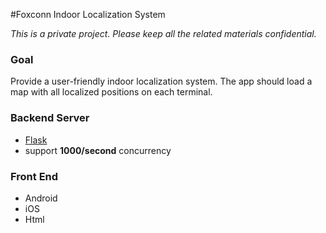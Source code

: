#Foxconn Indoor Localization System

*This is a private project. Please keep all the related 
materials confidential.*

### Goal
Provide a user-friendly indoor localization system. The
app should load a map with all localized positions on
each terminal.

### Backend Server

- [Flask](http://flask.pocoo.org)
- support **1000/second** concurrency


### Front End

- Android
- iOS
- Html

